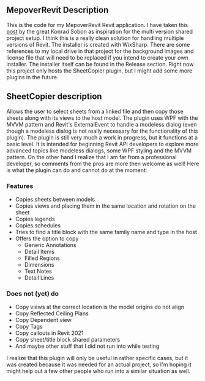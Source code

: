 ## MepoverRevit Description
This is the code for my MepoverRevit Revit application. I have taken this [post](https://archi-lab.net/how-to-maintain-revit-plugins-for-multiple-versions-continued/) by the great Konrad Sobon as inspiration for the multi version shared project setup. I think this is a really clean solution for handling multiple versions of Revit. 
The installer is created with WixSharp. There are some references to my local drive in that project for the background images and license file that will need to be replaced if you intend to create your own installer. The installer itself can be found in the Release section.
Right now this project only hosts the SheetCopier plugin, but I might add some more plugins in the future.

## SheetCopier description
Allows the user to select sheets from a linked file and then copy those sheets along with its views to the host model. The plugin uses WPF with the MVVM pattern and Revit's ExternalEvent to handle a modeless dialog (even though a modeless dialog is not really necessary for the functionality of this plugin).
The plugin is still very much a work in progress, but it functions at a basic level. It is intended for beginning Revit API developers to explore more advanced topics like modeless dialogs, some WPF styling and the MVVM pattern. On the other hand I realize that I am far from a professional developer, so comments from the pros are more then welcome as well!
Here is what the plugin can do and cannot do at the moment:

### Features
- Copies sheets between models
- Copies views and placing them in the same location and rotation on the sheet
- Copies legends
- Copies schedules
- Tries to find a title block with the same family name and type in the host
- Offers the option to copy
	- Generic Annotations
	- Detail Items
	- Filled Regions
	- Dimensions
	- Text Notes
	- Detail Lines

### Does not (yet) do
- Copy views at the correct location is the model origins do not align
- Copy Reflected Ceiling Plans
- Copy Dependent view
- Copy Tags
- Copy callouts in Revit 2021
- Copy sheet/title block shared parameters
- And maybe other stuff that I did not run into while testing

I realize that this plugin will only be useful in rather specific cases, but it was created because it was needed for an actual project, so I'm hoping it might help out a few other people who run into a similar situation as well.
